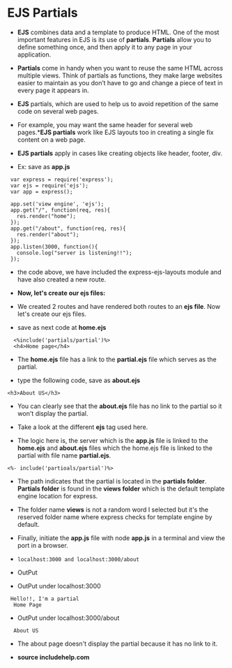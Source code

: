 # EJS Partials

- **EJS** combines data and a template to produce HTML. One of the most important features in EJS is its use of **partials**. **Partials** allow you to define something once, and then apply it to any page in your application. 

- **Partials** come in handy when you want to reuse the same HTML across multiple views. Think of partials as functions, they make large websites easier to maintain as you don’t have to go and change a piece of text in every page it appears in.

-  **EJS** partials, which are used to help us to avoid repetition of the same code on several web pages.

- For example, you may want the same header for several web pages.***EJS partials** work like EJS layouts too in creating a single fix content on a web page.

- **EJS partials** apply in cases like creating objects like header, footer, div.

- Ex: save as **app.js**
```
 var express = require('express');
 var ejs = require('ejs');
 var app = express();

 app.set('view engine', 'ejs');
 app.get("/", function(req, res){
   res.render("home");
 });
 app.get("/about", function(req, res){
   res.render("about");
 });
 app.listen(3000, function(){
   console.log("server is listening!!");
 });
```
- the code above, we have included the express-ejs-layouts module and have also created a new route.

- **Now, let's create our ejs files:**

- We created 2 routes and have rendered both routes to an **ejs file**. Now let's create our ejs files.

-  save as next code at **home.ejs**
```
  <%include('partials/partial')%>
  <h4>Home page</h4>
```
- The **home.ejs** file has a link to the **partial.ejs** file which serves as the partial.   

-  type the following code, save as **about.ejs**

```<h3>About US</h3>```

- You can clearly see that the **about.ejs** file has no link to the partial so it won't display the partial.

- Take a look at the different **ejs** tag used here.

- The logic here is, the server which is the **app.js** file is linked to the **home.ejs** and **about.ejs** files which the home.ejs file is linked to the partial with file name **partial.ejs**.

```<%- include('partioals/partial')%>```

- The path indicates that the partial is located in the **partials folder**. **Partials folder** is found in the **views folder** which is the default template engine location for express.

- The folder name **views** is not a random word I selected but it's the reserved folder name where express checks for template engine by default.

- Finally, initiate the **app.js** file with node **app.js** in a terminal and view the port in a browser.

- ```localhost:3000 and localhost:3000/about```

- OutPut

- OutPut under localhost:3000
```
 Hello!!, I'm a partial
  Home Page
```  

- OutPut under localhost:3000/about
```
  About US
```
- The about page doesn't display the partial because it has no link to it.


- **source includehelp.com**
















